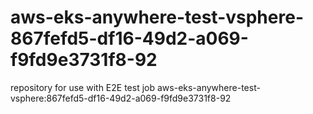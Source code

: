 # aws-eks-anywhere-test-vsphere-867fefd5-df16-49d2-a069-f9fd9e3731f8-92
repository for use with E2E test job aws-eks-anywhere-test-vsphere:867fefd5-df16-49d2-a069-f9fd9e3731f8-92
